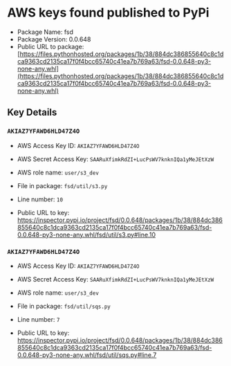 # AWS keys found published to PyPi

* Package Name: fsd
* Package Version: 0.0.648
* Public URL to package: [https://files.pythonhosted.org/packages/1b/38/884dc386855640c8c1dca9363cd2135ca17f0f4bcc65740c41ea7b769a63/fsd-0.0.648-py3-none-any.whl](https://files.pythonhosted.org/packages/1b/38/884dc386855640c8c1dca9363cd2135ca17f0f4bcc65740c41ea7b769a63/fsd-0.0.648-py3-none-any.whl)

## Key Details

### `AKIAZ7YFAWD6HLD47Z4O`

* AWS Access Key ID: `AKIAZ7YFAWD6HLD47Z4O`
* AWS Secret Access Key: `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` 
* AWS role name: `user/s3_dev`
* File in package: `fsd/util/s3.py`
* Line number: `10`

* Public URL to key: https://inspector.pypi.io/project/fsd/0.0.648/packages/1b/38/884dc386855640c8c1dca9363cd2135ca17f0f4bcc65740c41ea7b769a63/fsd-0.0.648-py3-none-any.whl/fsd/util/s3.py#line.10



### `AKIAZ7YFAWD6HLD47Z4O`

* AWS Access Key ID: `AKIAZ7YFAWD6HLD47Z4O`
* AWS Secret Access Key: `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` 
* AWS role name: `user/s3_dev`
* File in package: `fsd/util/sqs.py`
* Line number: `7`

* Public URL to key: https://inspector.pypi.io/project/fsd/0.0.648/packages/1b/38/884dc386855640c8c1dca9363cd2135ca17f0f4bcc65740c41ea7b769a63/fsd-0.0.648-py3-none-any.whl/fsd/util/sqs.py#line.7


